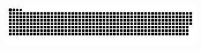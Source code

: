   ![Snake animation](https://github.com/amandaamarante/amandaamarante/blob/output/github-contribution-grid-snake.svg)
